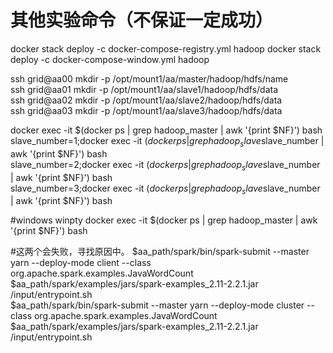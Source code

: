 # 其他实验命令（不保证一定成功） 
docker stack deploy -c docker-compose-registry.yml hadoop 
docker stack deploy -c docker-compose-window.yml hadoop

ssh grid@aa00 mkdir -p /opt/mount1/aa/master/hadoop/hdfs/name  
ssh grid@aa01 mkdir -p /opt/mount1/aa/slave1/hadoop/hdfs/data  
ssh grid@aa02 mkdir -p /opt/mount1/aa/slave2/hadoop/hdfs/data  
ssh grid@aa03 mkdir -p /opt/mount1/aa/slave3/hadoop/hdfs/data  

docker exec -it $(docker ps | grep hadoop_master | awk '{print $NF}') bash  
slave_number=1;docker exec -it $(docker ps  | grep  hadoop_slave$slave_number | awk '{print $NF}') bash    
slave_number=2;docker exec -it $(docker ps  | grep  hadoop_slave$slave_number | awk '{print $NF}') bash  
slave_number=3;docker exec -it $(docker ps  | grep  hadoop_slave$slave_number | awk '{print $NF}') bash  

#windows
winpty docker exec -it $(docker ps | grep hadoop_master | awk '{print $NF}') bash 

#这两个会失败，寻找原因中。
$aa_path/spark/bin/spark-submit --master yarn --deploy-mode client --class org.apache.spark.examples.JavaWordCount $aa_path/spark/examples/jars/spark-examples_2.11-2.2.1.jar /input/entrypoint.sh  
$aa_path/spark/bin/spark-submit --master yarn --deploy-mode cluster --class org.apache.spark.examples.JavaWordCount $aa_path/spark/examples/jars/spark-examples_2.11-2.2.1.jar /input/entrypoint.sh  

